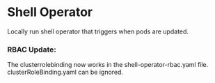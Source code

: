 ﻿# Shell Operator
 Locally run shell operator that triggers when pods are updated.

### RBAC Update:
The clusterrolebinding now works in the shell-operator-rbac.yaml file. clusterRoleBinding.yaml can be ignored.
